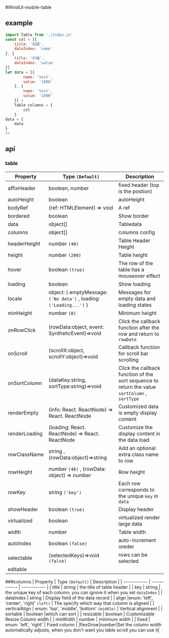 #WindUI-mobile-table

## example

``` javascript
import Table from './index.js'
const col = [{
    title: '标题',
    dataIndex: 'name'
}, {
    title: '价格',
    dataIndex: 'value'
}]
let data = [{
        name: 'test',
        value: '1000'
    }, {
        name: 'test',
        value: '1000'
    }] <
    Table columns = {
        col
    }
data = {
    data
}
/> 
```

## api

### table

| Property                 | Type `(Default)` | Description                                                                                   |
| ------------------------ | --------------------------------------------------------------------------------- | --------------------------------------------------------------------------------------------- |
| affixHeader              | boolean, number                                                                    | fixed header (top is the postion)                                  |
| autoHeight               | boolean                                                                           | autoHeight                                                                               |
| bodyRef                  | (ref: HTMLElement) => void                                                        | A ref                                                      |
| bordered                 | boolean                                                                           | Show border                                                            |
| data                    | object[]                                                                          | Tabledata                                                                                    |
| columns | object[]|columns config|
| headerHeight             | number `(40)` | Table Header Height                                                                           |
| height                   | number `(200)` | Table height                                                                                  |
| hover                    | boolean `(true)` | The row of the table has a mouseover effect                                                   |
| loading                  | boolean                                                                           | Show loading                                                                                  |
| locale                   | object: { emptyMessage: `('No data')` , loading: `('Loading...')` }                | Messages for empty data and loading states                                                    |
| minHeight                | number `(0)` | Minimum height                                                                                |
| onRowClick               | (rowData:object, event: SyntheticEvent)=>void                                     | Click the callback function after the row and return to `rowDate` |
| onScroll                 | (scrollX:object, scrollY:object)=>void                                            | Callback function for scroll bar scrolling                                                    |
| onSortColumn             | (dataKey:string, sortType:string)=>void                                           | Click the callback function of the sort sequence to return the value `sortColumn` , `sortType` |
| renderEmpty              | (info: React. ReactNode) => React. ReactNode                                        | Customized data is empty display content                                                      |
| renderLoading            | (loading: React. ReactNode) => React. ReactNode                                     | Customize the display content in the data load                                                |
| rowClassName             | string , (rowData:object)=>string                                                 | Add an optional extra class name to row                                                       |
| rowHeight                | number `(46)` , (rowData: object) => number                                         | Row height                                                                                    |
| rowKey                   | string `('key')` | Each row corresponds to the unique `key` in `data` |
| showHeader               | boolean `(true)` | Display header                                                                                |
| virtualized              | boolean                                                                           | virtualized render large data                                                         |
| width                    | number                                                                            | Table width                                                                                   |
|autoIndex|boolean `(false)` |auto-increment oreder|
|selectable|(selectedKeys)=>void `(false)` |rows can be selected |
|editable|||

###columns
| Property  |  Type `(Default)` |  Description  |
| ------------ | ------------ | ------------ |
|  title | string  | the title of table header  |
| key  | string  | the unique  key of each column, you can ignore it when you set `dataIndex` |
|  dataIndex | string  | Display field of the data record  |
| align  |enum: 'left', 'center', 'right' `(left)` |  The specify which way that column is aligned |
| verticalAlign  | enum: 'top', 'middle', 'bottom' `(middle)` |  Vertical alignment |
|  sortable | boolean  |which can sort |
| resizable  | boolean  |  Customizable Resize Column width |
| minWidth  | number  |  minimum width |
| fixed  | enum: 'left', 'right'  | Fixed column  |
|flexGrow|number|Set the column width automatically adjusts, when you don't want you table scroll you can use it|
